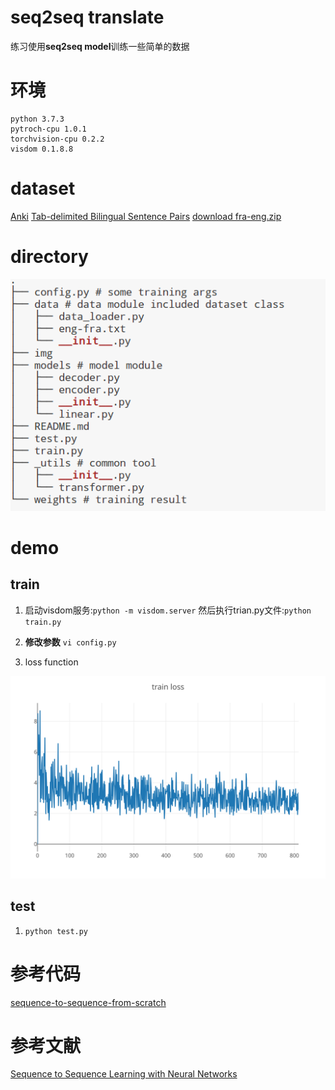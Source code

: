 # seq2seq translate
练习使用**seq2seq model**训练一些简单的数据

# 环境
```
python 3.7.3
pytroch-cpu 1.0.1
torchvision-cpu 0.2.2 
visdom 0.1.8.8
```

# dataset
[Anki](Anki://apps.ankiweb.net/)
[Tab-delimited Bilingual Sentence Pairs](http://www.manythings.org/anki/)
[download fra-eng.zip](http://www.manythings.org/anki/fra-eng.zip)

# directory
![direcotory.png](./img/directory.png)

# demo

## train

1. 启动visdom服务:`python -m visdom.server` 然后执行trian.py文件:`python train.py `

2. **修改参数** `vi config.py `

3. loss function

![loss function](./img/train_loss.svg)

## test
1. `python test.py`

# 参考代码
[sequence-to-sequence-from-scratch](https://github.com/astorfi/sequence-to-sequence-from-scratch)

# 参考文献
[Sequence to Sequence Learning with Neural Networks](https://papers.nips.cc/paper/5346-sequence-to-sequence-learning-with-neural-networks.pdf)
